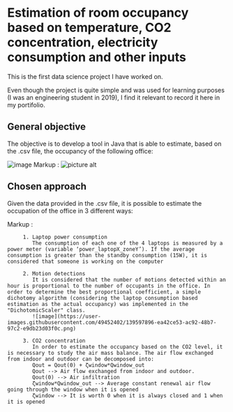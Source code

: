 # Estimation of room occupancy based on temperature, CO2 concentration, electricity consumption and other inputs

This is the first data science project I have worked on. 

Even though the project is quite simple and was used for learning purposes (I was an engineering student in 2019), I find it relevant to record it here in my portifolio.

## General objective

The objective is to develop a tool in Java that is able to estimate, based on the .csv file, the occupancy of the following office:

![image](https://user-images.githubusercontent.com/49452402/139596994-101fa9d1-5486-4ad3-b401-18aae12d03d6.png)
Markup : ![picture alt](http://via.placeholder.com/200x150 "Title is optional")

## Chosen approach

Given the data provided in the .csv file, it is possible to estimate the occupation of the office in 3 different ways:

Markup : 

         1. Laptop power consumption
            The consumption of each one of the 4 laptops is measured by a power meter (variable ‘power_laptopX_zoneY’). If the average consumption is greater than the standby consumption (15W), it is considered that someone is working on the computer
            
         2. Motion detections
            It is considered that the number of motions detected within an hour is proportional to the number of occupants in the office. In order to determine the best proportional coefficient, a simple dichotomy algorithm (considering the laptop consumption based estimation as the actual occupancy) was implemented in the "DichotomicScaler" class.
            ![image](https://user-images.githubusercontent.com/49452402/139597896-ea42ce53-ac92-48b7-97c2-e9db23d03f0c.png)

         3. CO2 concentration
            In order to estimate the occupancy based on the CO2 level, it is necessary to study the air mass balance. The air flow exchanged from indoor and outdoor can be decomposed into:
            Qout = Qout(0) + ζwindow*Qwindow_out
            Qout --> Air flow exchanged from indoor and outdoor.
            Qout(0) --> Air infiltration
            ζwindow*Qwindow_out --> Average constant renewal air flow going through the window when it is opened
            ζwindow --> It is worth 0 when it is always closed and 1 when it is opened
            
            
